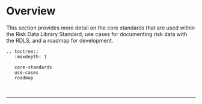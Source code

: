 # Overview

This section provides more detail on the core standards that are used within the Risk Data Library Standard, use cases for documenting risk data with the RDLS, and a roadmap for development.

```{eval-rst}
.. toctree::
   :maxdepth: 1

   core-standards
   use-cases
   roadmap
```

<br><hr>
